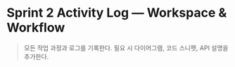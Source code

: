 # Sprint 2 Activity Log — Workspace & Workflow

> 모든 작업 과정과 로그를 기록한다. 필요 시 다이어그램, 코드 스니펫, API 설명을 추가한다.

